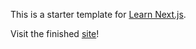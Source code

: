 This is a starter template for [Learn Next.js](https://nextjs.org/learn).

Visit the finished [site](https://nextjs-blog.maniacalbilby.vercel.app/)!
